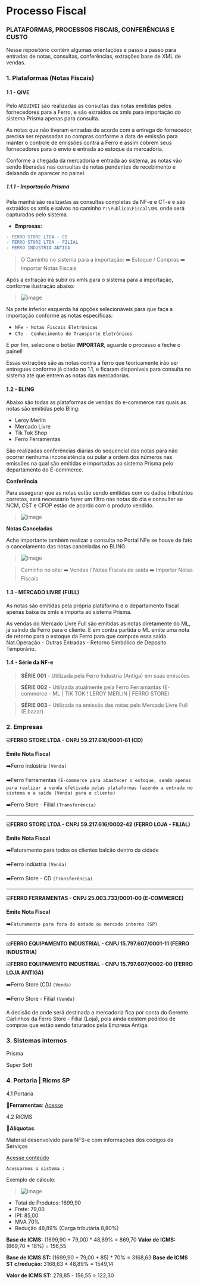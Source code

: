 # Processo Fiscal

### PLATAFORMAS, PROCESSOS FISCAIS, CONFERÊNCIAS E CUSTO

Nesse repositório contém algumas orientações e passo a passo para entradas de notas, consultas, conferências, extrações base de XML de vendas.

### 1. Plataformas (Notas Fiscais)
   
#### 1.1 - QIVE

Pelo ```ARQUIVEI``` são realizadas as consultas das notas emitidas pelos fornecedores para a Ferro, e são estraídos os xmls para importação do sistema Prisma apenas para consulta.

As notas que não tiveram entradas de acordo com a entrega do fornecedor, precisa ser repassadas ao compras conforme a data de emissão para manter o controle de emissões contra a Ferro e assim cobrem seus fornecedores para o envio e entrada ao estoque da mercadoria.

Conforme a chegada da mercadoria e entrada ao sistema, as notas vão sendo liberadas nas consultas de notas pendentes de recebimento e deixando de aparecer no painel.

##### 1.1.1 - Importação Prisma

Pela manhã são realizadas as consultas completas da NF-e e CT-e e são extraídos os xmls e salvos no caminho ```Y:\Publico\Fiscal\XML``` onde será capturados pelo  sistema.

- **Empresas:**

```diff
- FERRO STORE LTDA - CD
- FERRO STORE LTDA - FILIAL
- FERRO INDUSTRIA ANTIGA
```

> O Caminho no sistema para a importação: ➡️ Estoque / Compras ➡️ Importar Notas Fiscais

Após a extração irá subir os xmls para o sistema para a importação, conforme ilustração abaixo:

> ![image](https://github.com/user-attachments/assets/e9162d2a-f2a8-444b-bc00-f9da0ce70887)

Na parte inferior esquerda há opções selecionáveis para que faça a importação conforme as notas específicas:

- ```NFe - Notas Fiscais Eletrônicas```
- ```CTe - Conhecimento de Transporte Eletrônicos```

E por fim, selecione o botão **IMPORTAR**, aguarde o processo e feche o painel!

Essas extrações são as notas contra a ferro que teoricamente irão ser entregues conforme já citado no 1.1,  e ficaram disponíveis para consulta no sistema até que entrem as notas das mercadorias.

#### 1.2 - BLING

Abaixo são todas as plataformas de vendas do e-commerce nas quais as notas são emitidas pelo Bling:

- Leroy Merlin
- Mercado Livre
- Tik Tok Shop
- Ferro Ferramentas

São realizadas conferências diárias do sequencial das notas para não ocorrer nenhuma inconsistência ou pular a ordem dos números nas emissões na qual são emitidas e importadas ao sistema Prisma pelo departamento do E-commerce. 

**Conferência**

Para assegurar que as notas estão sendo emitidas com os dados tributários corretos, será necessário fazer um filtro nas notas do dia e consultar se NCM, CST e CFOP estão de acordo com o produto vendido.

> ![image](https://github.com/user-attachments/assets/ec790430-5fbd-4fa9-a11f-32a97fa31f07)


**Notas Canceladas**

Acho importante também realizar a consulta no Portal NFe se houve de fato o cancelamento das notas canceladas no BLING.

> ![image](https://github.com/user-attachments/assets/b512990a-e675-43d1-917b-e5eab26f5d97)

> Caminho no site: ➡️ Vendas / Notas Fiscais de saída ➡️ Importar Notas Fiscais

#### 1.3 - MERCADO LIVRE (FULL)

As notas são emitidas pela própria plataforma e o departamento fiscal apenas baixa os xmls e importa ao sistema Prisma.

As vendas do Mercado Livre Full são emitidas as notas diretamente do ML, já saindo da Ferro para o cliente. E em contra partida o ML emite uma nota de retorno para o estoque da Ferro para que compute essa saída Nat.Operação - Outras Entradas - Retorno Simbólico de Deposito Temporário.

#### 1.4 - Série da NF-e

> **SÉRIE 001** - Utilizada pela Ferro Industria (Antiga) em suas emissões

> **SÉRIE 002** - Utilizada atualmente pela Ferro Ferramantas (E-commerce - ML | TIK TOK ! LEROY MERLIN | FERRO STORE)

> **SÉRIE 003** - Utilizada na emissão das notas pelo Mercado Livre Full (E.bazar)

### 2. Empresas

☑️**FERRO STORE LTDA - CNPJ 59.217.616/0001-61 (CD)** 

**Emite Nota Fiscal**

➡️Ferro indústria ```(Venda)```

➡️Ferro Ferramentas ```(E-commerce para abastecer o estoque, sendo apenas para realizar a venda efetivada pelas plataformas fazendo a entrada no sistema e a saída (Venda) para o cliente)```

➡️Ferro Store - Filial ```(Transferência) ```

--------

☑️**FERRO STORE LTDA - CNPJ 59.217.616/0002-42 (FERRO LOJA - FILIAL)**

**Emite Nota Fiscal**

➡️Faturamento para todos os clientes balcão dentro da cidade

➡️Ferro indústria ```(Venda)```

➡️Ferro Store - CD ```(Transferência)```

--------

☑️**FERRO FERRAMENTAS - CNPJ 25.003.733/0001-00 (E-COMMERCE)**

**Emite Nota Fiscal**

➡️```Faturamento para fora do estado ou mercado interno (SP)```

--------

☑️**FERRO EQUIPAMENTO INDUSTRIAL - CNPJ 15.797.607/0001-11 (FERRO INDUSTRIA)**

☑️**FERRO EQUIPAMENTO INDUSTRIAL - CNPJ 15.797.607/0002-00 (FERRO LOJA ANTIGA)**

➡️Ferro Store (CD) ```(Venda)``` 

➡️Ferro Store - Filial ```(Venda)```

A decisão de onde será destinada a mercadoria fica por conta do Gerente Carlinhos da Ferro Store - Filial (Loja), pois ainda existem pedidos de compras que estão sendo faturados pela Empresa Antiga.

### 3. Sistemas internos

Prisma

Super Soft


### 4. Portaria | Ricms SP

4.1 Portaria

📑**Ferramentas**: [Acesse](https://legislacao.fazenda.sp.gov.br/Paginas/Portaria-SRE-14-de-2023.aspx)

4.2 RICMS

📑**Alíquotas**: 




Material desenvolvido para NFS-e com informações dos códigos de Serviços

[Acesse conteúdo](https://github.com/Wellingtondan/Codigos-de-Servicos-Tomador.git)

```Acessarmos o sistema :```


Exemplo de cálculo:

> ![image](https://github.com/user-attachments/assets/85b209f0-e225-4625-b7e4-65f80208b45d)

- Total de Produtos: 1699,90
- Frete: 79,00
- IPI: 85,00
- MVA 70%
- Redução 48,89% (Carga tributária 8,80%)

**Base de ICMS:** (1699,90 + 79,00) * 48,89% = 869,70
**Valor de ICMS:** (869,70 * 18%) = 156,55

**Base de ICMS ST:** (1699,90 + 79,00 + 85) * 70% = 3168,63
**Base de ICMS ST c/redução:** 3168,63 * 48,89% = 1549,14

**Valor de ICMS ST:** 278,85 - 156,55 = 122,30

